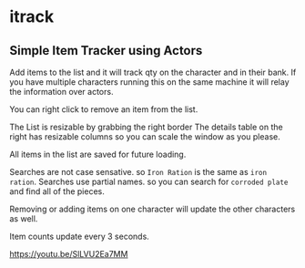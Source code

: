 # itrack

## Simple Item Tracker using Actors

Add items to the list and it will track qty on the character and in their bank.
If you have multiple characters running this on the same machine it will relay the information over actors.

You can right click to remove an item from the list.

The List is resizable by grabbing the right border
The details table on the right has resizable columns so you can scale the window as you please.

All items in the list are saved for future loading.

Searches are not case sensative. so `Iron Ration` is the same as `iron ration`.
Searches use partial names. so you can search for `corroded plate` and find all of the pieces.

Removing or adding items on one character will update the other characters as well.

Item counts update every 3 seconds.

https://youtu.be/SlLVU2Ea7MM
